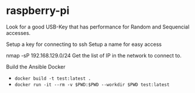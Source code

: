 # raspberry-pi

Look for a good USB-Key that has performance for Random and Sequencial accesses.

Setup a key for connecting to ssh
Setup a name for easy access

nmap -sP 192.168.129.0/24
Get the list of IP in the network to connect to.

Build the Ansible Docker
-  `docker build -t test:latest .`
-  `docker run -it --rm -v $PWD:$PWD --workdir $PWD test:latest`


